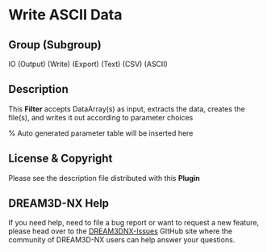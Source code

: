 # Write ASCII Data

## Group (Subgroup)

IO (Output) (Write) (Export) (Text) (CSV) (ASCII)

## Description

This **Filter** accepts DataArray(s) as input, extracts the data, creates the file(s), and writes it out according to parameter choices

% Auto generated parameter table will be inserted here

## License & Copyright

Please see the description file distributed with this **Plugin**

## DREAM3D-NX Help

If you need help, need to file a bug report or want to request a new feature, please head over to the [DREAM3DNX-Issues](https://github.com/BlueQuartzSoftware/DREAM3DNX-Issues/discussions) GItHub site where the community of DREAM3D-NX users can help answer your questions.
